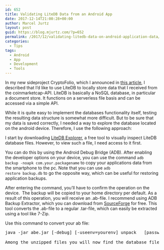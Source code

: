 ```yaml
---
id: 652
title: Validating LiteDB Data from an Android App
date: 2017-12-14T21:00:28+00:00
author: Marcel Jurtz
layout: post
guid: https://blog.mjurtz.com/?p=652
permalink: /2017/12/validating-litedb-data-on-android-application-data/
categories:
  - Tips
tags:
  - Android
  - App
  - Development
  - Tools
---
```

In my new sideproject CryptoFolio, which I announced in [this article](https://blog.mjurtz.com/2017/12/sideproject-cryptofolio/), I described that I&#8217;d like to use LiteDB to locally store data that I received from the coinmarketcap-API. LiteDB is basically a NoSQL database, in particular a document store. It functions on a serverless file basis and can be accessed via a simple API.

While it is quite easy to implement the databases functionality itself, testing the resulting data structure is somewhat more difficult. But to be sure that my data is saved correctly, I needed a way to explore the database located on the android device. Therefore, I use the following approach:

I start by downloading [LiteDB Explorer](https://github.com/JosefNemec/LiteDbExplorer), a free tool to visually inspect LiteDB database files. However, to view such a file, I need access to it first.

You can do this by using the Android Debug Bridge (ADB). After enabling the developer options on your device, you can use the command <code class="EnlighterJSRAW" data-enlighter-language="generic">adb backup -noapk com.your.packagename</code> to copy your applications data from the smartphone to the pc. Note that you can use <code class="EnlighterJSRAW" data-enlighter-language="generic">adb restore backup.db</code> to go the opposite way, which can be useful for restoring application backups.

After entering the command, you&#8217;ll have to confirm the operation on the device.  The backup will be copied to your home directory per default. As a result of this operation, you will receive an .ab-file. I recommend using ADB Backup Extractor, which you can download from [SourceForge](https://sourceforge.net/projects/adbextractor/files/latest/download) for free. This tool converts the .ab-file to a regular .tar-file, which can easily be extracted using a tool like 7-Zip.

Use this command to convert your ab file:

<pre class="EnlighterJSRAW" data-enlighter-language="generic">java -jar abe.jar [-debug] [-useenv=yourenv] unpack <backup.ab> <backup.tar> [password]{% endhighlight %}

Among the unzipped files you will now find the database file. Use the previously mentioned explorer to visualize it.